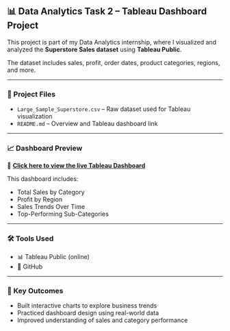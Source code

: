 ## 📊 Data Analytics Task 2 – Tableau Dashboard Project

This project is part of my Data Analytics internship, where I visualized and analyzed the **Superstore Sales dataset** using **Tableau Public**.

The dataset includes sales, profit, order dates, product categories, regions, and more.

---

### 📁 Project Files

- `Large_Sample_Superstore.csv` – Raw dataset used for Tableau visualization
- `README.md` – Overview and Tableau dashboard link

---

### 📈 Dashboard Preview

🔗 **[Click here to view the live Tableau Dashboard]([https://public.tableau.com/views/YourDashboardName/Sheet1](https://public.tableau.com/app/profile/d.siva.kumar/viz/Book1_17545743996530/Dashboard1))**  


This dashboard includes:
- Total Sales by Category
- Profit by Region
- Sales Trends Over Time
- Top-Performing Sub-Categories

---

### 🛠 Tools Used

- 📊 Tableau Public (online)
- 📁 GitHub

---

### 📌 Key Outcomes

- Built interactive charts to explore business trends  
- Practiced dashboard design using real-world data  
- Improved understanding of sales and category performance

